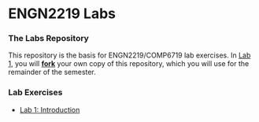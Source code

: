 # ENGN2219 Labs

### The Labs Repository

This repository is the basis for ENGN2219/COMP6719 lab exercises.
In [Lab 1](src/comp1110/lab1/README.md), you will [**fork**](http://docs.gitlab.com/ee/gitlab-basics/fork-project.html) your own copy of this repository, which you will use for the remainder of the semester.

### Lab Exercises

* [Lab 1: Introduction](./lab1)

